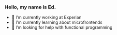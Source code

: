 ### Hello, my name is Ed.

- 🔭 I’m currently working at Experian
- 🌱 I’m currently learning about microfrontends
- 🤔 I’m looking for help with functional programming
